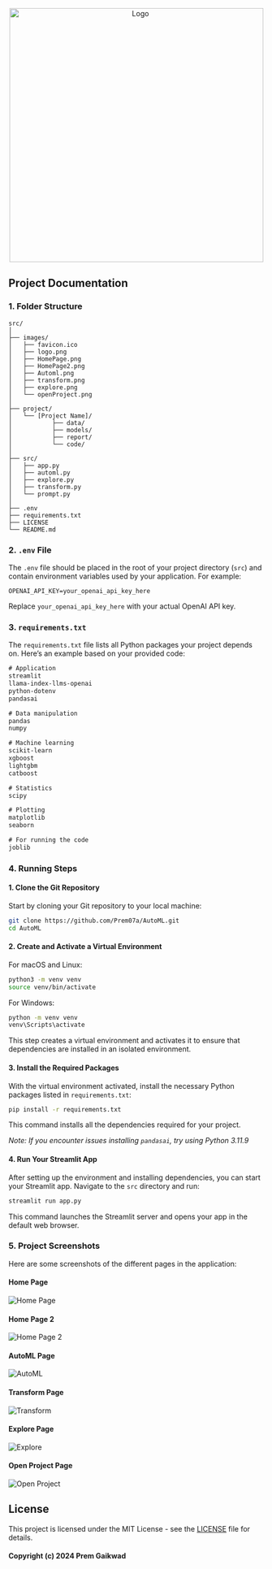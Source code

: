 <p align="center">
  <img src="images/logo.png" alt="Logo" style="width:500px;">
</p>

## Project Documentation

### 1. Folder Structure

```
src/
│
├── images/
│   ├── favicon.ico
│   ├── logo.png
│   ├── HomePage.png
│   ├── HomePage2.png
│   ├── Automl.png
│   ├── transform.png
│   ├── explore.png
│   └── openProject.png
│
├── project/
│   └── [Project Name]/
│           ├── data/
│           ├── models/
│           ├── report/
│           └── code/
│
├── src/
│   ├── app.py
│   ├── automl.py
│   ├── explore.py
│   ├── transform.py
│   └── prompt.py
│
├── .env
├── requirements.txt
├── LICENSE
└── README.md
```

### 2. `.env` File

The `.env` file should be placed in the root of your project directory (`src`) and contain environment variables used by your application. For example:

```env
OPENAI_API_KEY=your_openai_api_key_here
```

Replace `your_openai_api_key_here` with your actual OpenAI API key.

### 3. `requirements.txt`

The `requirements.txt` file lists all Python packages your project depends on. Here’s an example based on your provided code:

```txt
# Application
streamlit
llama-index-llms-openai
python-dotenv
pandasai

# Data manipulation
pandas
numpy

# Machine learning
scikit-learn
xgboost
lightgbm
catboost

# Statistics
scipy

# Plotting
matplotlib
seaborn

# For running the code
joblib
```

### 4. Running Steps

#### **1. Clone the Git Repository**

   Start by cloning your Git repository to your local machine:

   ```bash
   git clone https://github.com/Prem07a/AutoML.git
   cd AutoML
   ```

#### **2. Create and Activate a Virtual Environment**

   For macOS and Linux:

   ```bash
   python3 -m venv venv
   source venv/bin/activate
   ```

   For Windows:

   ```bash
   python -m venv venv
   venv\Scripts\activate
   ```

   This step creates a virtual environment and activates it to ensure that dependencies are installed in an isolated environment.

#### **3. Install the Required Packages**

   With the virtual environment activated, install the necessary Python packages listed in `requirements.txt`:

   ```bash
   pip install -r requirements.txt
   ```

   This command installs all the dependencies required for your project.

   *Note: If you encounter issues installing `pandasai`, try using Python 3.11.9*

#### **4. Run Your Streamlit App**

   After setting up the environment and installing dependencies, you can start your Streamlit app. Navigate to the `src` directory and run:

   ```bash
   streamlit run app.py
   ```

   This command launches the Streamlit server and opens your app in the default web browser.

### 5. Project Screenshots

Here are some screenshots of the different pages in the application:

#### **Home Page**

![Home Page](images/HomePage.png)

#### **Home Page 2**

![Home Page 2](images/HomePage2.png)

#### **AutoML Page**

![AutoML](images/Automl.png)

#### **Transform Page**

![Transform](images/transform.png)

#### **Explore Page**

![Explore](images/explore.png)

#### **Open Project Page**

![Open Project](images/openProject.png)

## License

This project is licensed under the MIT License - see the [LICENSE](./LICENSE) file for details.

#### Copyright (c) 2024 Prem Gaikwad
